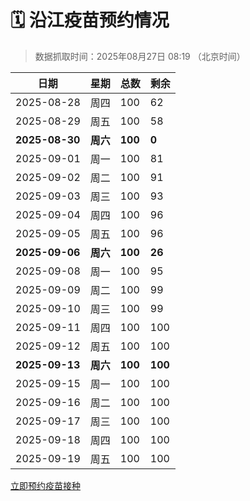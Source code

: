 # 🗓️ 沿江疫苗预约情况

> 数据抓取时间：2025年08月27日 08:19 （北京时间）

| 日期 | 星期 | 总数 | 剩余 |
|------|------|------|------|
| 2025-08-28 | 周四 | 100 | 62 |
| 2025-08-29 | 周五 | 100 | 58 |
| **2025-08-30** | **周六** | **100** | **0** |
| 2025-09-01 | 周一 | 100 | 81 |
| 2025-09-02 | 周二 | 100 | 91 |
| 2025-09-03 | 周三 | 100 | 93 |
| 2025-09-04 | 周四 | 100 | 96 |
| 2025-09-05 | 周五 | 100 | 96 |
| **2025-09-06** | **周六** | **100** | **26** |
| 2025-09-08 | 周一 | 100 | 95 |
| 2025-09-09 | 周二 | 100 | 99 |
| 2025-09-10 | 周三 | 100 | 99 |
| 2025-09-11 | 周四 | 100 | 100 |
| 2025-09-12 | 周五 | 100 | 100 |
| **2025-09-13** | **周六** | **100** | **100** |
| 2025-09-15 | 周一 | 100 | 100 |
| 2025-09-16 | 周二 | 100 | 100 |
| 2025-09-17 | 周三 | 100 | 100 |
| 2025-09-18 | 周四 | 100 | 100 |
| 2025-09-19 | 周五 | 100 | 100 |


<div class="button-container">
<a class="btn" href="http://yfzweb.ishequ.net/#/login" target="_blank">立即预约疫苗接种</a>
</div>
